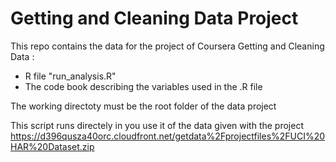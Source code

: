 # Getting and Cleaning Data Project

This repo contains the data for the project of Coursera Getting and Cleaning Data :
 - R file "run_analysis.R"
 - The code book describing the variables used in the .R file

 The working directoty must be the root folder of the data project

 This script runs directely in you use it of the data given with the project
 https://d396qusza40orc.cloudfront.net/getdata%2Fprojectfiles%2FUCI%20HAR%20Dataset.zip